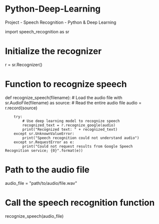 # Python-Deep-Learning
Project - Speech Recognition - Python &amp; Deep Learning

import speech_recognition as sr

# Initialize the recognizer
r = sr.Recognizer()

# Function to recognize speech
def recognize_speech(filename):
    # Load the audio file
    with sr.AudioFile(filename) as source:
        # Read the entire audio file
        audio = r.record(source)
        
        try:
            # Use deep learning model to recognize speech
            recognized_text = r.recognize_google(audio)
            print("Recognized text: " + recognized_text)
        except sr.UnknownValueError:
            print("Speech recognition could not understand audio")
        except sr.RequestError as e:
            print("Could not request results from Google Speech Recognition service; {0}".format(e))

# Path to the audio file
audio_file = "path/to/audio/file.wav"

# Call the speech recognition function
recognize_speech(audio_file)
